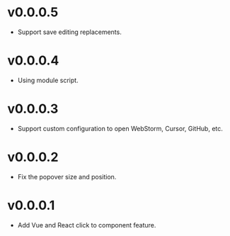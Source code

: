 # v0.0.0.5

- Support save editing replacements.

# v0.0.0.4

- Using module script.

# v0.0.0.3

- Support custom configuration to open WebStorm, Cursor, GitHub, etc.

# v0.0.0.2

- Fix the popover size and position.

# v0.0.0.1

- Add Vue and React click to component feature.
